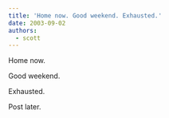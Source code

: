 ```yaml
---
title: 'Home now. Good weekend. Exhausted.'
date: 2003-09-02
authors:
  - scott
---
```


Home now.

Good weekend.

Exhausted.

Post later.
